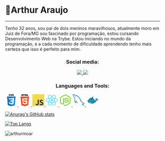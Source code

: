 <body>
  <h1>👋<strong>Arthur Araujo</strong></h1>

  _________________________________________________________________________________________________________________________________________________________
  <p>Tenho 32 anos, sou pai de dois meninos maravilhosos, atualmente moro em Juiz de Fora/MG sou fascinado por programação, estou cursando Desenvolvimento Web na Trybe. Estou iniciando no mundo da programação, e a cada momento de dificuldade aprendendo tenho mais certeza que isso é perfeito para mim.</p>


  <h3 align="center">Social media:</h3>
  <p align="center">
  <a href="https://www.linkedin.com/in/arthur-araujo-5ab2231b2/" target="_blanck">
    <img src="https://img.shields.io/badge/LinkedIn-0077B5?style=for-the-badge&logo=linkedin&logoColor=white">
  </a>
  <a href="https://github.com/arthurmoar" target="_blanck">
    <img src="https://img.shields.io/badge/GitHub-100000?style=for-the-badge&logo=github&logoColor=white">
  </a>
  </p>

  <h3 align="center">Languages and Tools:</h3>
  <section>
    <a href="https://www.w3schools.com/css/" target="_blank" rel="noreferrer">
      <img src="https://raw.githubusercontent.com/devicons/devicon/master/icons/css3/css3-original-wordmark.svg" alt="css3" width="40" height="40"/>       
    </a>
    <a href="https://www.w3.org/html/" target="_blank" rel="noreferrer">
      <img src="https://raw.githubusercontent.com/devicons/devicon/master/icons/html5/html5-original-wordmark.svg" alt="html5" width="40" height="40"/>
    </a>
    <a href="https://developer.mozilla.org/en-US/docs/Web/JavaScript" target="_blank" rel="noreferrer">
      <img src="https://raw.githubusercontent.com/devicons/devicon/master/icons/javascript/javascript-original.svg" alt="javascript" width="40" height="40"/>
    </a>
    <a href="https://reactjs.org/docs/getting-started.html" target="_blank" rel="noreferrer">
      <img src="https://raw.githubusercontent.com/devicons/devicon/master/icons/react/react-original.svg" alt="react" width="40" height="40"/>
    </a>
    <a href="https://nodejs.org/en/docs/" target="_blank" rel="noreferrer">
      <img src="https://raw.githubusercontent.com/devicons/devicon/master/icons/nodejs/nodejs-original.svg" alt="nodejs" width="40" height="40"/>
    </a>
    <a href="https://dev.mysql.com/doc/" target="_blank" rel="noreferrer">
      <img src="https://raw.githubusercontent.com/devicons/devicon/master/icons/mysql/mysql-original.svg" alt="mysql" width="40" height="40"/>
    </a>
    <a href="https://docs.docker.com/reference/" target="_blank" rel="noreferrer">
      <img src="https://raw.githubusercontent.com/devicons/devicon/master/icons/docker/docker-original.svg" alt="docker" width="40" height="40"/>
    </a>
  </section>

  <section>
    
  [![Anurag's GitHub stats](https://github-readme-stats.vercel.app/api?username=arthurmoar&show_icons=true&theme=dark)](https://github.com/anuraghazra/github-readme-stats)

  [![Top Langs](https://github-readme-stats-git-masterrstaa-rickstaa.vercel.app/api/top-langs/?username=arthurmoar&show_icons=true&theme=dark)](https://github.com/anuraghazra/github-readme-stats)

  <p><img align="center" src="https://github-readme-streak-stats.herokuapp.com/?user=arthurmoar&show_icons=true&theme=dark" alt="arthurmoar" /></p>
  </section>
</body>


<!---
arthurmoar/arthurmoar is a ✨ special ✨ repository because its `README.md` (this file) appears on your GitHub profile.
You can click the Preview link to take a look at your changes.
--->
